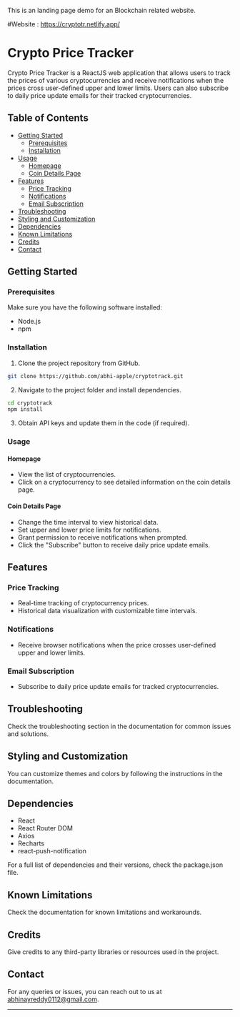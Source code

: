 This is an landing page demo for an Blockchain related website. 

#Website : https://cryptotr.netlify.app/

# Crypto Price Tracker

Crypto Price Tracker is a ReactJS web application that allows users to track the prices of various cryptocurrencies and receive notifications when the prices cross user-defined upper and lower limits. Users can also subscribe to daily price update emails for their tracked cryptocurrencies.

## Table of Contents

- [Getting Started](#getting-started)
  - [Prerequisites](#prerequisites)
  - [Installation](#installation)
- [Usage](#usage)
  - [Homepage](#homepage)
  - [Coin Details Page](#coin-details-page)
- [Features](#features)
  - [Price Tracking](#price-tracking)
  - [Notifications](#notifications)
  - [Email Subscription](#email-subscription)
- [Troubleshooting](#troubleshooting)
- [Styling and Customization](#styling-and-customization)
- [Dependencies](#dependencies)
- [Known Limitations](#known-limitations)
- [Credits](#credits)
- [Contact](#contact)

## Getting Started

### Prerequisites

Make sure you have the following software installed:

- Node.js
- npm

### Installation

1. Clone the project repository from GitHub.

```bash
git clone https://github.com/abhi-apple/cryptotrack.git
```

2. Navigate to the project folder and install dependencies.

```bash
cd cryptotrack
npm install
```

3. Obtain API keys and update them in the code (if required).

### Usage

#### Homepage

- View the list of cryptocurrencies.
- Click on a cryptocurrency to see detailed information on the coin details page.

#### Coin Details Page

- Change the time interval to view historical data.
- Set upper and lower price limits for notifications.
- Grant permission to receive notifications when prompted.
- Click the "Subscribe" button to receive daily price update emails.

## Features

### Price Tracking

- Real-time tracking of cryptocurrency prices.
- Historical data visualization with customizable time intervals.

### Notifications

- Receive browser notifications when the price crosses user-defined upper and lower limits.

### Email Subscription

- Subscribe to daily price update emails for tracked cryptocurrencies.

## Troubleshooting

Check the troubleshooting section in the documentation for common issues and solutions.

## Styling and Customization

You can customize themes and colors by following the instructions in the documentation.

## Dependencies

- React
- React Router DOM
- Axios
- Recharts
- react-push-notification

For a full list of dependencies and their versions, check the package.json file.

## Known Limitations

Check the documentation for known limitations and workarounds.

## Credits

Give credits to any third-party libraries or resources used in the project.

## Contact

For any queries or issues, you can reach out to us at [abhinayreddy0112@gmail.com](mailto:your-email@example.com).

---



